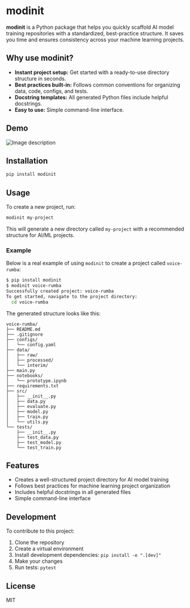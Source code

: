 # modinit

**modinit** is a Python package that helps you quickly scaffold AI model training repositories with a standardized, best-practice structure. It saves you time and ensures consistency across your machine learning projects.

## Why use modinit?

- **Instant project setup:** Get started with a ready-to-use directory structure in seconds.
- **Best practices built-in:** Follows common conventions for organizing data, code, configs, and tests.
- **Docstring templates:** All generated Python files include helpful docstrings.
- **Easy to use:** Simple command-line interface.

## Demo

![Image description](https://dev-to-uploads.s3.amazonaws.com/uploads/articles/occepcwszvfgyim7habl.gif)

## Installation

```bash
pip install modinit
```

## Usage

To create a new project, run:

```bash
modinit my-project
```

This will generate a new directory called `my-project` with a recommended structure for AI/ML projects.

### Example

Below is a real example of using `modinit` to create a project called `voice-rumba`:

```bash
$ pip install modinit
$ modinit voice-rumba
Successfully created project: voice-rumba
To get started, navigate to the project directory:
  cd voice-rumba
```

The generated structure looks like this:

```
voice-rumba/
├── README.md
├── .gitignore
├── configs/
│   └── config.yaml
├── data/
│   ├── raw/
│   ├── processed/
│   └── interim/
├── main.py
├── notebooks/
│   └── prototype.ipynb
├── requirements.txt
├── src/
│   ├── __init__.py
│   ├── data.py
│   ├── evaluate.py
│   ├── model.py
│   ├── train.py
│   └── utils.py
└── tests/
    ├── __init__.py
    ├── test_data.py
    ├── test_model.py
    └── test_train.py
```

## Features

- Creates a well-structured project directory for AI model training
- Follows best practices for machine learning project organization
- Includes helpful docstrings in all generated files
- Simple command-line interface

## Development

To contribute to this project:

1. Clone the repository
2. Create a virtual environment
3. Install development dependencies: `pip install -e ".[dev]"`
4. Make your changes
5. Run tests: `pytest`

## License

MIT